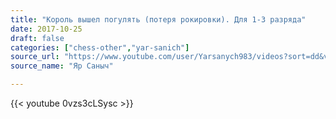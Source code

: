 ```yaml
---
title: "Король вышел погулять (потеря рокировки). Для 1-3 разряда"
date: 2017-10-25
draft: false
categories: ["chess-other","yar-sanich"]
source_url: "https://www.youtube.com/user/Yarsanych983/videos?sort=dd&view=0&flow=grid"
source_name: "Яр Саныч"

---
```


<!--more-->
<div class="container">
  <div class="row">
    <div class="col-12">
      {{< youtube 0vzs3cLSysc >}}
    </div>
  </div>
</div>
